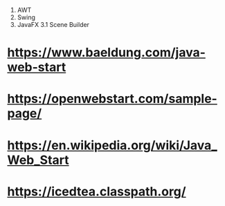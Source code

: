 
1. AWT
2. Swing
3. JavaFX
3.1 Scene Builder
# https://www.baeldung.com/java-web-start
# https://openwebstart.com/sample-page/
# https://en.wikipedia.org/wiki/Java_Web_Start
# https://icedtea.classpath.org/
